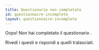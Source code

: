 ```yaml
---
title: Questionario non completato
id: questionnaire-incomplete
layout: questionnaire-incomplete
---
```

Oops! Non hai completato il questionario <span class="uppercase italic" x-text="$store.session.currentQuestionnaire.questionnaireName"></span>.

Rivedi i questi e rispondi a quelli tralasciati.